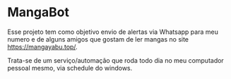 # MangaBot
Esse projeto tem como objetivo envio de alertas via Whatsapp para meu numero e de alguns amigos que gostam de ler mangas no site https://mangayabu.top/.

Trata-se de um serviço/automação que roda todo dia no meu computador pessoal mesmo, via schedule do windows.
